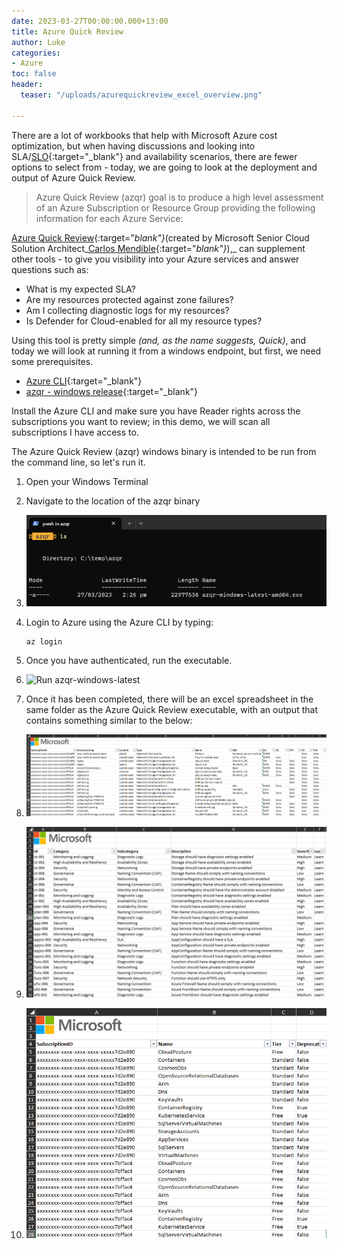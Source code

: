 ```yaml
---
date: 2023-03-27T00:00:00.000+13:00
title: Azure Quick Review
author: Luke
categories:
- Azure
toc: false
header:
  teaser: "/uploads/azurequickreview_excel_overview.png"

---
```

There are a lot of workbooks that help with Microsoft Azure cost optimization, but when having discussions and looking into SLA/[SLO](https://learn.microsoft.com/azure/cloud-adoption-framework/manage/monitor/service-level-objectives?WT.mc_id=AZ-MVP-5004796 "Cloud monitoring guide: Service Level Objectives"){:target="_blank"} and availability scenarios, there are fewer options to select from - today, we are going to look at the deployment and output of Azure Quick Review.

> Azure Quick Review (azqr) goal is to produce a high level assessment of an Azure Subscription or Resource Group providing the following information for each Azure Service:

[Azure Quick Review](https://github.com/cmendible/azqr "Azure Quick Review"){:target="_blank"}_(created by Microsoft Senior Cloud Solution Architect_[Carlos Mendible](https://www.linkedin.com/in/carlosmendible/){:target="_blank"}_),_ can supplement other tools - to give you visibility into your Azure services and answer questions such as:

* What is my expected SLA?
* Are my resources protected against zone failures?
* Am I collecting diagnostic logs for my resources?
* Is Defender for Cloud-enabled for all my resource types?

Using this tool is pretty simple _(and, as the name suggests, Quick)_, and today we will look at running it from a windows endpoint, but first, we need some prerequisites.

* [Azure CLI](https://learn.microsoft.com/en-us/cli/azure/install-azure-cli?WT.mc_id=AZ-MVP-5004796 "How to install the Azure CLI"){:target="_blank"}
* [azqr - windows release](https://github.com/cmendible/azqr/releases "cmendible/azqr/releases"){:target="_blank"}

Install the Azure CLI and make sure you have Reader rights across the subscriptions you want to review; in this demo, we will scan all subscriptions I have access to.

The Azure Quick Review (azqr) windows binary is intended to be run from the command line, so let's run it.

 1. Open your Windows Terminal
 2. Navigate to the location of the azqr binary
 3. ![Azure Quick Review](/uploads/windowsterminal_azqr_binary.png "Azure Quick Review")
 4. Login to Azure using the Azure CLI by typing:

        az login
 5. Once you have authenticated, run the executable.
 6. ![Run azqr-windows-latest](/uploads/run_azurequickreview.gif "Run azqr-windows-latest")
 7. Once it has been completed, there will be an excel spreadsheet in the same folder as the Azure Quick Review executable, with an output that contains something similar to the below:
 8. ![Azure Quick Review - Overview](/uploads/azurequickreview_excel_overview.png "Azure Quick Review - Overview")
 9. ![Azure Quick Review - Recommedations](/uploads/azurequickreview_excel_recommdations.png "Azure Quick Review - Recommedations")
10. ![Azure Quick Review - Defender for Cloud](/uploads/azurequickreview_excel_defenderoverview.png "Azure Quick Review - Defender for Cloud")